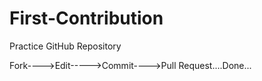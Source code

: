 # First-Contribution
Practice GitHub Repository

Fork---->Edit----->Commit---->Pull Request....Done...
